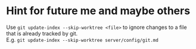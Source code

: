 # Hint for future me and maybe others

Use `git update-index --skip-worktree <file>` to ignore changes to a file that is already tracked by git. \
E.g. `git update-index --skip-worktree server/config/git.md`